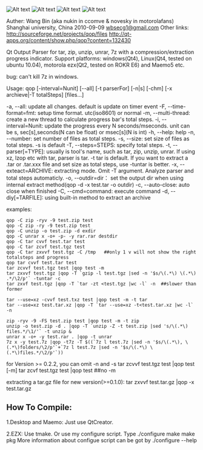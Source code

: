 ![Alt text](https://github.com/wang-bin/qop/raw/master/screenshots/qop-maemo5.png  "maemo5")
![Alt text](https://github.com/wang-bin/qop/raw/master/screenshots/qop-ubuntu.png  "Ubuntu")
![Alt text](https://github.com/wang-bin/qop/raw/master/screenshots/qop-win.png     "Win7")
![Alt text](https://github.com/wang-bin/qop/raw/master/screenshots/qop-ezx.png    "EZX")

Auther: Wang Bin (aka nukin in ccomve & novesky in motorolafans)
Shanghai university, China
2010-09-09
wbsecg1@gmail.com
Other links:	http://sourceforge.net/projects/qop/files
				http://qt-apps.org/content/show.php/qop?content=132430

Qt Output Parser for tar, zip, unzip, unrar, 7z with a compression/extraction progress indicator.
Support platforms: windows(Qt4), Linux(Qt4, tested on ubuntu 10.04), motorola ezx(Qt2, tested on ROKR E6) and Maemo5 etc.

bug: can't kill 7z in windows.

Usage: qop [-interval=Nunit] [--all] [-t parserFor] [-n|s] [-chm] [-x archieve|-T totalSteps] [files...]

-a, --all: update all changes. default is update on timer event
-F, --time-format=fmt: setup time format. utc(iso8601) or normal
-m, --multi-thread: create a new thread to calculate progress bar's total steps.
-i, --interval=Nunit: update the progress every N seconds/mseconds. unit can be s, sec[s],seconds(N can be float) or msec[s](N is int)
-h, --help: help
-n, --number: set number of files as total steps.
-s, --size: set size of files as total steps. -s is default
-T, --steps=STEPS: specify total steps.
-t,  --parser[=TYPE]: usually is tool's name, such as tar, zip, unzip, unrar. If using xz, lzop etc with tar, parser is tar. -t tar is default.
If you want to extract a .tar or .tar.xxx file and set size as total steps, use -tuntar is better.
-x, --exteact=ARCHIVE: extracting mode. Omit -T argument. Analyze parser and total steps automaticly.
-o, --outdir=dir： set the output dir when using internal extract method(qop -d -x test.tar -o outdir)
-c, --auto-close: auto close when finished
-C, --cmd=command: execute command
-d, --diy[=TARFILE]: using built-in method to extract an archive

examples:

	qop -C zip -ryv -9 test.zip test
	qop -C zip -ry -9 test.zip test
	qop -C unzip -o test.zip -d exdir
	qop -C unrar x -o+ -p- -y rar.rar destdir
	qop -C tar cvvf test.tar test
	qop -C tar zcvf test.tgz test
	qop -C tar zxvvf test.tgz -C /tmp   ##only 1 v will not show the right totalsteps and progress
	qop tar cvvf test.tar test
	tar zcvvf test.tgz test |qop test -m
	tar zxvvf test.tgz |qop -T `gzip -l test.tgz |sed -n '$s/\(.*\) \(.*\)  .*/\2/p'` -tuntar -c
	tar zxvf test.tgz |qop -T `tar -zt <test.tgz |wc -l` -n  ##slower than former

	tar --use=xz -cvvf test.txz test |qop test -m -t tar
	tar --use=xz test.tar.xz |qop -T `tar --use=xz -t<test.tar.xz |wc -l` -n

	zip -ryv -9 -FS test.zip test |qop test -m -t zip
	unzip -o test.zip -d . |qop -T `unzip -Z -t test.zip |sed 's/\(.*\) files.*/\1/'` -t unzip &
	unrar x -o+ -y test.rar . |qop -t unrar
	7z x -y test.7z |qop -t7z -T $((`7z l test.7z |sed -n '$s/\(.*\), \(.*\)folders/\2/p'`+`7z l test.7z |sed -n '$s/\(.*\) \(.*\)files.*/\2/p'`))

for Version >= 0.2.2, you can omit -n and -s
	tar zcvvf test.tgz test |qop test [-m]
	tar zcvf test.tgz test |qop test  ##no -m

extracting a tar.gz file for new version(>=0.1.0):
	tar zxvvf test.tar.gz |qop -x test.tar.gz


How To Compile:
-------

1.Desktop and Maemo: Just use QtCreator.

2.EZX: Use tmake. Or use my configure script. Type
./configure
make
make pkg
More information about configue script can be got by ./configure --help
